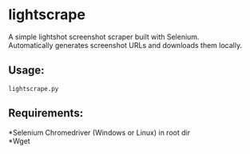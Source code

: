 # lightscrape
A simple lightshot screenshot scraper built with Selenium. <br />
Automatically generates screenshot URLs and downloads them locally. <br />

<h2>Usage:</h2>
<code>lightscrape.py <number of screenshots e.g 5> </code>

<h2>Requirements: </h2>
*Selenium Chromedriver (Windows or Linux) in root dir <br />
*Wget <br />
